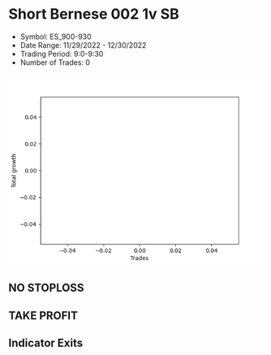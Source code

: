 # Short Bernese 002 1v SB 
- Symbol: ES_900-930
- Date Range: 11/29/2022 - 12/30/2022
- Trading Period: 9:0-9:30
- Number of Trades: 0

![Plot](ShortBernese0021vSBES_900-930.png)
## NO STOPLOSS














## TAKE PROFIT











## Indicator Exits

